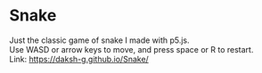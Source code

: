 # Snake

Just the classic game of snake I made with p5.js. \
Use WASD or arrow keys to move, and press space or R to restart. \
Link: https://daksh-g.github.io/Snake/

